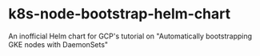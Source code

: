 # k8s-node-bootstrap-helm-chart
An inofficial Helm chart for GCP's tutorial on "Automatically bootstrapping GKE nodes with DaemonSets"
